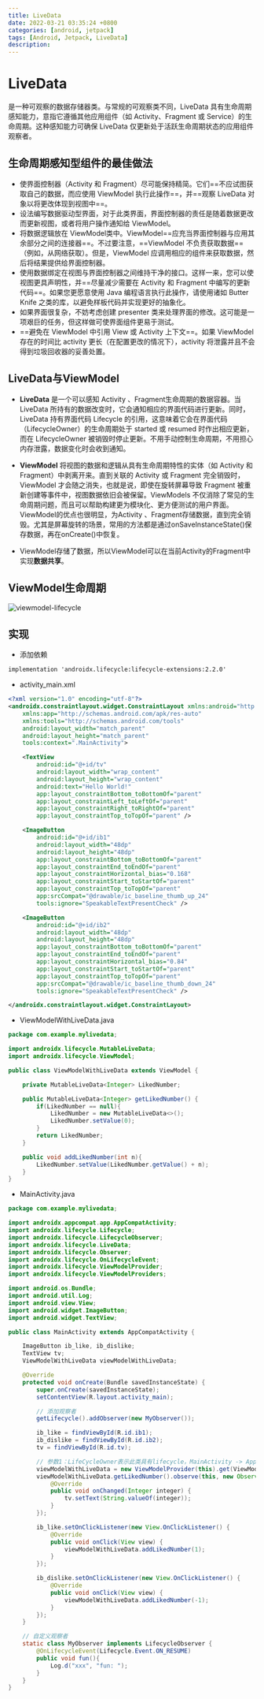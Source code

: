 ```yaml
---
title: LiveData
date: 2022-03-21 03:35:24 +0800
categories: [android, jetpack]
tags: [Android, Jetpack, LiveData]
description: 
---
```

# LiveData

是一种可观察的数据存储器类。与常规的可观察类不同，LiveData 具有生命周期感知能力，意指它遵循其他应用组件（如 Activity、Fragment 或 Service）的生命周期。这种感知能力可确保 LiveData 仅更新处于活跃生命周期状态的应用组件观察者。

## 生命周期感知型组件的最佳做法

- 使界面控制器（Activity 和 Fragment）尽可能保持精简。它们==不应试图获取自己的数据，而应使用 ViewModel 执行此操作==，并==观察 LiveData 对象以将更改体现到视图中==。
- 设法编写数据驱动型界面，对于此类界面，界面控制器的责任是随着数据更改而更新视图，或者将用户操作通知给 ViewModel。
- 将数据逻辑放在 ViewModel类中。ViewModel==应充当界面控制器与应用其余部分之间的连接器==。不过要注意，==ViewModel 不负责获取数据==（例如，从网络获取）。但是，ViewModel 应调用相应的组件来获取数据，然后将结果提供给界面控制器。
- 使用数据绑定在视图与界面控制器之间维持干净的接口。这样一来，您可以使视图更具声明性，并==尽量减少需要在 Activity 和 Fragment 中编写的更新代码==。如果您更愿意使用 Java 编程语言执行此操作，请使用诸如 Butter Knife 之类的库，以避免样板代码并实现更好的抽象化。
- 如果界面很复杂，不妨考虑创建 presenter 类来处理界面的修改。这可能是一项艰巨的任务，但这样做可使界面组件更易于测试。
- ==避免在 ViewModel 中引用 View 或 Activity 上下文==。如果 ViewModel 存在的时间比 activity 更长（在配置更改的情况下），activity 将泄露并且不会得到垃圾回收器的妥善处置。

## LiveData与ViewModel

- **LiveData** 是一个可以感知 Activity 、Fragment生命周期的数据容器。当 LiveData 所持有的数据改变时，它会通知相应的界面代码进行更新。同时，LiveData 持有界面代码 Lifecycle 的引用，这意味着它会在界面代码（LifecycleOwner）的生命周期处于 started 或 resumed 时作出相应更新，而在 LifecycleOwner 被销毁时停止更新。不用手动控制生命周期，不用担心内存泄露，数据变化时会收到通知。

- **ViewModel** 将视图的数据和逻辑从具有生命周期特性的实体（如 Activity 和 Fragment）中剥离开来。直到关联的 Activity 或 Fragment 完全销毁时，ViewModel 才会随之消失，也就是说，即使在旋转屏幕导致 Fragment 被重新创建等事件中，视图数据依旧会被保留。ViewModels 不仅消除了常见的生命周期问题，而且可以帮助构建更为模块化、更方便测试的用户界面。ViewModel的优点也很明显，为Activity 、Fragment存储数据，直到完全销毁。尤其是屏幕旋转的场景，常用的方法都是通过onSaveInstanceState()保存数据，再在onCreate()中恢复。

- ViewModel存储了数据，所以ViewModel可以在当前Activity的Fragment中实现**数据共享**。

## ViewModel生命周期

  ![viewmodel-lifecycle](./LiveData.assets/viewmodel-lifecycle.png)

## 实现

- 添加依赖

```xml
implementation 'androidx.lifecycle:lifecycle-extensions:2.2.0'
```

- activity_main.xml

```xml
<?xml version="1.0" encoding="utf-8"?>
<androidx.constraintlayout.widget.ConstraintLayout xmlns:android="http://schemas.android.com/apk/res/android"
    xmlns:app="http://schemas.android.com/apk/res-auto"
    xmlns:tools="http://schemas.android.com/tools"
    android:layout_width="match_parent"
    android:layout_height="match_parent"
    tools:context=".MainActivity">

    <TextView
        android:id="@+id/tv"
        android:layout_width="wrap_content"
        android:layout_height="wrap_content"
        android:text="Hello World!"
        app:layout_constraintBottom_toBottomOf="parent"
        app:layout_constraintLeft_toLeftOf="parent"
        app:layout_constraintRight_toRightOf="parent"
        app:layout_constraintTop_toTopOf="parent" />

    <ImageButton
        android:id="@+id/ib1"
        android:layout_width="48dp"
        android:layout_height="48dp"
        app:layout_constraintBottom_toBottomOf="parent"
        app:layout_constraintEnd_toEndOf="parent"
        app:layout_constraintHorizontal_bias="0.168"
        app:layout_constraintStart_toStartOf="parent"
        app:layout_constraintTop_toTopOf="parent"
        app:srcCompat="@drawable/ic_baseline_thumb_up_24"
        tools:ignore="SpeakableTextPresentCheck" />

    <ImageButton
        android:id="@+id/ib2"
        android:layout_width="48dp"
        android:layout_height="48dp"
        app:layout_constraintBottom_toBottomOf="parent"
        app:layout_constraintEnd_toEndOf="parent"
        app:layout_constraintHorizontal_bias="0.84"
        app:layout_constraintStart_toStartOf="parent"
        app:layout_constraintTop_toTopOf="parent"
        app:srcCompat="@drawable/ic_baseline_thumb_down_24"
        tools:ignore="SpeakableTextPresentCheck" />

</androidx.constraintlayout.widget.ConstraintLayout>
```

- ViewModelWithLiveData.java

```java
package com.example.mylivedata;

import androidx.lifecycle.MutableLiveData;
import androidx.lifecycle.ViewModel;

public class ViewModelWithLiveData extends ViewModel {

    private MutableLiveData<Integer> LikedNumber;

    public MutableLiveData<Integer> getLikedNumber() {
        if(LikedNumber == null){
            LikedNumber = new MutableLiveData<>();
            LikedNumber.setValue(0);
        }
        return LikedNumber;
    }

    public void addLikedNumber(int n){
        LikedNumber.setValue(LikedNumber.getValue() + n);
    }
}
```

- MainActivity.java

```java
package com.example.mylivedata;

import androidx.appcompat.app.AppCompatActivity;
import androidx.lifecycle.Lifecycle;
import androidx.lifecycle.LifecycleObserver;
import androidx.lifecycle.LiveData;
import androidx.lifecycle.Observer;
import androidx.lifecycle.OnLifecycleEvent;
import androidx.lifecycle.ViewModelProvider;
import androidx.lifecycle.ViewModelProviders;

import android.os.Bundle;
import android.util.Log;
import android.view.View;
import android.widget.ImageButton;
import android.widget.TextView;

public class MainActivity extends AppCompatActivity {

    ImageButton ib_like, ib_dislike;
    TextView tv;
    ViewModelWithLiveData viewModelWithLiveData;

    @Override
    protected void onCreate(Bundle savedInstanceState) {
        super.onCreate(savedInstanceState);
        setContentView(R.layout.activity_main);

        // 添加观察者
        getLifecycle().addObserver(new MyObserver());

        ib_like = findViewById(R.id.ib1);
        ib_dislike = findViewById(R.id.ib2);
        tv = findViewById(R.id.tv);

        // 参数1：LifeCycleOwner表示此类具有lifecycle，MainActivity -> AppCompatActivity -> FragmentActivity -> ComponentActivity implements LifecycleOwner
        viewModelWithLiveData = new ViewModelProvider(this).get(ViewModelWithLiveData.class);
        viewModelWithLiveData.getLikedNumber().observe(this, new Observer<Integer>() {
            @Override
            public void onChanged(Integer integer) {
                tv.setText(String.valueOf(integer));
            }
        });

        ib_like.setOnClickListener(new View.OnClickListener() {
            @Override
            public void onClick(View view) {
                viewModelWithLiveData.addLikedNumber(1);
            }
        });

        ib_dislike.setOnClickListener(new View.OnClickListener() {
            @Override
            public void onClick(View view) {
                viewModelWithLiveData.addLikedNumber(-1);
            }
        });
    }

    // 自定义观察者
    static class MyObserver implements LifecycleObserver {
        @OnLifecycleEvent(Lifecycle.Event.ON_RESUME)
        public void fun(){
            Log.d("xxx", "fun: ");
        }
    }
}
```

